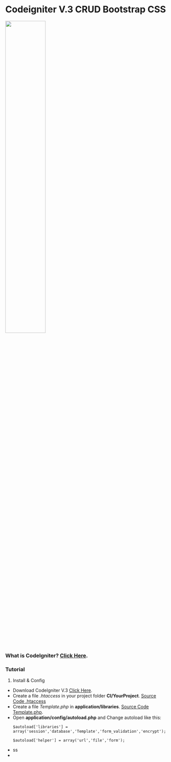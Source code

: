 
# Codeigniter V.3 CRUD Bootstrap CSS

<img src="https://github.com/firmanprogrammer/codeigniter3_crud_bootstrap/blob/master/screenshots/Screen%20Shot%202017-01-23%20at%204.29.17%20PM.png" width="50%" ></img>

### What is CodeIgniter? [Click Here](https://www.codeigniter.com/). 
### Tutorial 
1. Install & Config
  * Download CodeIgniter V.3 [Click Here](https://www.codeigniter.com/).
  * Create a file *.htaccess* in your project folder **CI/YourProject**. [Source Code .htaccess](https://github.com/firmanprogrammer/codeigniter3_crud_bootstrap/blob/master/.htaccess)
  * Create a file *Template.php* in **application/libraries**. [Source Code Template.php](https://github.com/firmanprogrammer/codeigniter3_crud_bootstrap/blob/master/application/libraries/Template.php). 
  * Open **application/config/autoload.php** and Change autoload like this:
    ```
    $autoload['libraries'] = array('session','database','Template','form_validation','encrypt');
    ```
    ```
    $autoload['helper'] = array('url','file','form');
    ```
  * ss
  *


